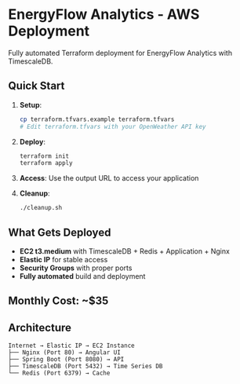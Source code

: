 # EnergyFlow Analytics - AWS Deployment

Fully automated Terraform deployment for EnergyFlow Analytics with TimescaleDB.

## Quick Start

1. **Setup**:
   ```bash
   cp terraform.tfvars.example terraform.tfvars
   # Edit terraform.tfvars with your OpenWeather API key
   ```

2. **Deploy**:
   ```bash
   terraform init
   terraform apply
   ```

3. **Access**: Use the output URL to access your application

4. **Cleanup**:
   ```bash
   ./cleanup.sh
   ```

## What Gets Deployed

- **EC2 t3.medium** with TimescaleDB + Redis + Application + Nginx
- **Elastic IP** for stable access
- **Security Groups** with proper ports
- **Fully automated** build and deployment

## Monthly Cost: ~$35

## Architecture

```
Internet → Elastic IP → EC2 Instance
├── Nginx (Port 80) → Angular UI
├── Spring Boot (Port 8080) → API
├── TimescaleDB (Port 5432) → Time Series DB
└── Redis (Port 6379) → Cache
```